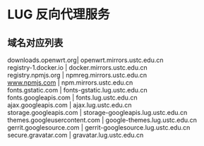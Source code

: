 ---
---

# LUG 反向代理服务

## 域名对应列表  

  
downloads.openwrt.org|  openwrt.mirrors.ustc.edu.cn  
registry-1.docker.io |  docker.mirrors.ustc.edu.cn   
registry.npmjs.org |  npmreg.mirrors.ustc.edu.cn   
www.npmjs.com |  npm.mirrors.ustc.edu.cn   
fonts.gstatic.com |  fonts-gstatic.lug.ustc.edu.cn   
fonts.googleapis.com |  fonts.lug.ustc.edu.cn   
ajax.googleapis.com |  ajax.lug.ustc.edu.cn  
storage.googleapis.com |  storage-googleapis.lug.ustc.edu.cn   
themes.googleusercontent.com |  google-themes.lug.ustc.edu.cn   
gerrit.googlesource.com |  gerrit-googlesource.lug.ustc.edu.cn   
secure.gravatar.com |  gravatar.lug.ustc.edu.cn 
